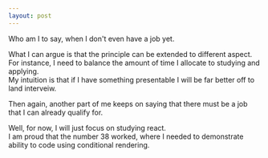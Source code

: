 ```yaml
---
layout: post
---
```


Who am I to say, when I don't even have a job yet.  
  

What I can argue is that the principle can be extended to different aspect.  
For instance, I need to balance the amount of time I allocate to studying and applying.  
My intuition is that if I have something presentable I will be far better off to land interveiw.  
  

Then again, another part of me keeps on saying that there must be a job that I can already qualify for.  
  

Well, for now, I will just focus on studying react.  
I am proud that the number 38 worked, where I needed to demonstrate ability to code using conditional rendering.  